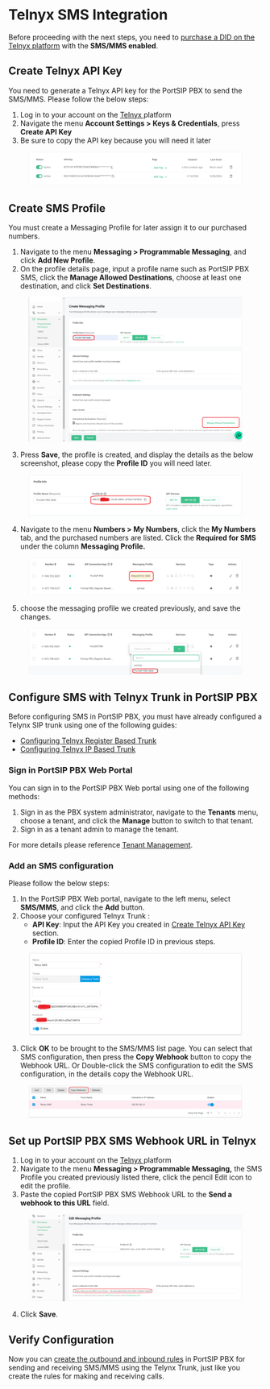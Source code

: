# Telnyx SMS Integration

Before proceeding with the next steps, you need to [purchase a DID on the Telnyx platform](purchase-a-did-on-telnyx-platform.md) with the **SMS/MMS enabled**.

## Create Telnyx API Key

You need to generate a Telnyx API key for the PortSIP PBX to send the SMS/MMS. Please follow the below steps:

1. Log in to your account on the [Telnyx ](https://portal.telnyx.com/)platform
2. Navigate the menu **Account Settings > Keys & Credentials**, press **Create API Key**
3. Be sure to copy the API key because you will need it later

<figure><img src="../../../.gitbook/assets/telnyx-fig18.png" alt=""><figcaption></figcaption></figure>

## Create SMS Profile

You must create a Messaging Profile for later assign it to our purchased numbers.

1. Navigate to the menu **Messaging > Programmable Messaging**, and click **Add New Profile**.
2. On the profile details page, input a profile name such as PortSIP PBX SMS, click the **Manage Allowed Destinations**, choose at least one destination, and click **Set Destinations**.

<figure><img src="../../../.gitbook/assets/telnyx-fig19.png" alt=""><figcaption></figcaption></figure>

3. Press **Save**, the profile is created, and display the details as the below screenshot, please copy the **Profile ID** you will need later.

<figure><img src="../../../.gitbook/assets/telnyx-fig22.png" alt=""><figcaption></figcaption></figure>

4. Navigate to the menu **Numbers > My Numbers**, click the **My Numbers** tab, and the purchased numbers are listed. Click the **Required for SMS** under the column **Messaging Profile.**

<figure><img src="../../../.gitbook/assets/telnyx-fig20.png" alt=""><figcaption></figcaption></figure>

5. choose the messaging profile we created previously, and save the changes.

<figure><img src="../../../.gitbook/assets/telnyx-fig21.png" alt=""><figcaption></figcaption></figure>

## Configure SMS with Telnyx Trunk in PortSIP PBX

Before configuring SMS in PortSIP PBX, you must have already configured a Telynx SIP trunk using one of the following guides:

* [Configuring Telnyx Register Based Trunk](configuring-telnyx-register-authentication-trunk.md)
* [Configuring Telnyx IP Based Trunk](configuring-telnyx-ip-authentication-trunk.md)

### Sign in PortSIP PBX Web Portal

You can sign in to the PortSIP PBX Web portal using one of the following methods:

1. Sign in as the PBX system administrator, navigate to the **Tenants** menu, choose a tenant, and click the **Manage** button to switch to that tenant.
2. Sign in as a tenant admin to manage the tenant.

For more details please reference [Tenant Management](../../portsip-pbx-administration-guide/3-tenant-management.md).

### Add an SMS configuration

Please follow the below steps:

1. In the PortSIP PBX Web portal, navigate to the left menu, select **SMS/MMS**, and click the **Add** button.&#x20;
2. Choose your configured Telnyx Trunk :
   * **API Key**: Input the API Key you created in [Create Telnyx API Key ](telnyx-sms-integration.md#create-telnyx-api-key)section.
   * **Profile ID**: Enter the copied Profile ID in previous steps.

<figure><img src="../../../.gitbook/assets/telnyx-fig23.png" alt=""><figcaption></figcaption></figure>

3. Click **OK** to be brought to the SMS/MMS list page. You can select that SMS configuration, then press the **Copy Webhook** button to copy the Webhook URL. Or Double-click the SMS configuration to edit the SMS configuration, in the details copy the Webhook URL.

<figure><img src="../../../.gitbook/assets/telnyx-fig24.png" alt=""><figcaption></figcaption></figure>

## Set up PortSIP PBX SMS Webhook URL in Telnyx

1. Log in to your account on the [Telnyx ](https://portal.telnyx.com/)platform
2. Navigate to the menu **Messaging > Programmable Messaging,** the SMS Profile you created previously listed there, click the pencil Edit icon to edit the profile.
3. Paste the copied PortSIP PBX SMS Webhook URL to the **Send a webhook to this URL** field.

<figure><img src="../../../.gitbook/assets/telnyx-fig25.png" alt=""><figcaption></figcaption></figure>

4. Click **Save**.

## Verify Configuration

Now you can [create the outbound and inbound rules](configuring-outbound-and-inbound-calls.md) in PortSIP PBX for sending and receiving SMS/MMS using the Telynx Trunk, just like you create the rules for making and receiving calls.

